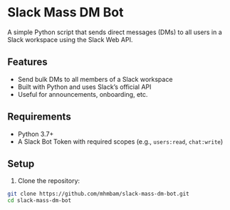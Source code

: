 # Slack Mass DM Bot

A simple Python script that sends direct messages (DMs) to all users in a Slack workspace using the Slack Web API.

## Features

- Send bulk DMs to all members of a Slack workspace
- Built with Python and uses Slack’s official API
- Useful for announcements, onboarding, etc.

## Requirements

- Python 3.7+
- A Slack Bot Token with required scopes (e.g., `users:read`, `chat:write`)

## Setup

1. Clone the repository:

```bash
git clone https://github.com/mhmbam/slack-mass-dm-bot.git
cd slack-mass-dm-bot

